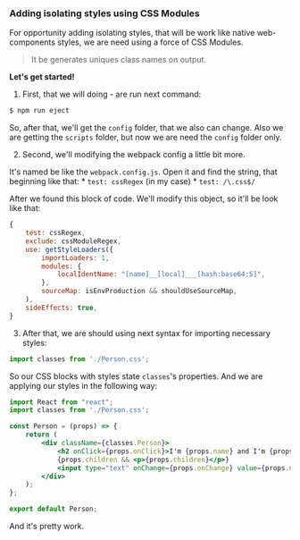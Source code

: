 ### Adding isolating styles using CSS Modules

For opportunity adding isolating styles, that will be work like native web-components styles, we are need using a force of CSS Modules.

> It be generates uniques class names on output.

**Let's get started!**

1. First, that we will doing - are run next command:

```bash
$ npm run eject
```

So, after that, we'll get the `config` folder, that we also can change. Also we are getting the `scripts` folder, but now we are need the `config` folder only.


2. Second, we'll modifying the webpack config a little bit more. 

It's named be like the `webpack.config.js`. Open it and find the string, that beginning like that:
    * `test: cssRegex` (in my case)
    * `test: /\.css$/`
    
After we found this block of code. We'll modify this object, so it'll be look like that:

````js
{
    test: cssRegex,
    exclude: cssModuleRegex,
    use: getStyleLoaders({
        importLoaders: 1,
        modules: {
            localIdentName: "[name]__[local]___[hash:base64:5]",
        },
        sourceMap: isEnvProduction && shouldUseSourceMap,
    ),
    sideEffects: true,
}
````

3. After that, we are should using next syntax for importing necessary styles:

```js
import classes from './Person.css';
```

So our CSS blocks with styles state `classes`'s properties. And we are applying our styles in the following way:

```jsx
import React from "react";
import classes from './Person.css';

const Person = (props) => {
    return (
        <div className={classes.Person}>
            <h2 onClick={props.onClick}>I'm {props.name} and I'm {props.age} years old!</h2>
            {props.children && <p>{props.children}</p>}
            <input type="text" onChange={props.onChange} value={props.name}/>
        </div>
    );
};

export default Person;
```

And it's pretty work.
